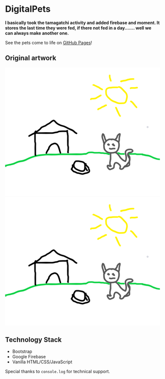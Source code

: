 # DigitalPets

**I basically took the tamagatchi activity and added firebase and
moment. It stores the last time they were fed, if there not fed in a
day....... well we can always make another one.**

See the pets come to life on [GitHub
Pages](https://zacwarner.github.io/DigitalPets/)!

## Original artwork 

![cat](/assets/images/cat.png)
![dog](/assets/images/cat.png)

## Technology Stack

- Bootstrap
- Google Firebase
- Vanilla HTML/CSS/JavaScript

Special thanks to `console.log` for technical support.
